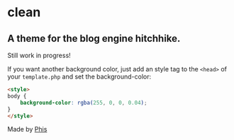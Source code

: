 # clean
## A theme for the blog engine hitchhike.

Still work in progress!

If you want another background color, just add an style tag to the `<head>` of your `template.php` and set the background-color:

```html
<style>
body {
    background-color: rgba(255, 0, 0, 0.04);
}
</style>
```

Made by [Phis](https://github.com/Phisherman)

